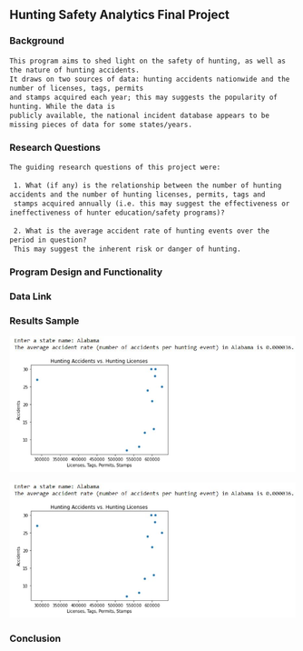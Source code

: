 ## Hunting Safety Analytics Final Project 

### Background 
    
    This program aims to shed light on the safety of hunting, as well as the nature of hunting accidents. 
    It draws on two sources of data: hunting accidents nationwide and the number of licenses, tags, permits 
    and stamps acquired each year; this may suggests the popularity of hunting. While the data is
    publicly available, the national incident database appears to be missing pieces of data for some states/years. 

### Research Questions

    The guiding research questions of this project were:
    
     1. What (if any) is the relationship between the number of hunting accidents and the number of hunting licenses, permits, tags and
     stamps acquired annually (i.e. this may suggest the effectiveness or ineffectiveness of hunter education/safety programs)?
    
     2. What is the average accident rate of hunting events over the period in question? 
     This may suggest the inherent risk or danger of hunting.

### Program Design and Functionality 


### Data Link


### Results Sample

![Hunting Graph.io](/Hunting_Analytics/Hunting_results.jpg "Scatter Plot")


![Hunting Graph2.io](/Hunting_Analytics/Hunting_results.jpg "Scatter Plot")

### Conclusion 
